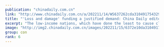 ```yaml
---
publication: "chinadaily.com.cn"
link: "http://www.chinadaily.com.cn/a/202211/14/WS637262cda310491754329a57.html"
title: "'Loss and damage' funding a justified demand: China Daily editorial"
excerpt: "The low-income nations, which have done the least to cause climate change, often bear the brunt of the disastrous consequences of global warming ranging from floods, hurricanes to sea-level rises. The"
image: "http://img2.chinadaily.com.cn/images/202211/15/6372e10da31049178c90aadd.jpeg"
group: con
rank: 6
---
```

